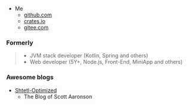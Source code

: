 
* Me
  - [github.com](https://github.com/haoxins)
  - [crates.io](https://crates.io/users/haoxins)
  - [gitee.com](https://gitee.com/haoxins)

### Formerly

> * JVM stack developer (Kotlin, Spring and others)
> * Web developer (5Y+, Node.js, Front-End, MiniApp and others)

### Awesome blogs

* [Shtetl-Optimized](https://www.scottaaronson.com/blog/)
  - The Blog of Scott Aaronson
